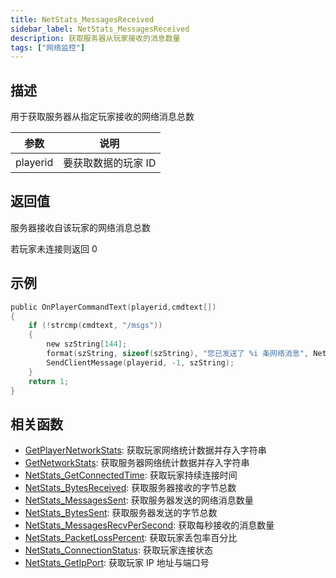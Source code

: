 ```yaml
---
title: NetStats_MessagesReceived
sidebar_label: NetStats_MessagesReceived
description: 获取服务器从玩家接收的消息数量
tags: ["网络监控"]
---
```


## 描述

用于获取服务器从指定玩家接收的网络消息总数

| 参数     | 说明                |
| -------- | ------------------- |
| playerid | 要获取数据的玩家 ID |

## 返回值

服务器接收自该玩家的网络消息总数

若玩家未连接则返回 0

## 示例

```c
public OnPlayerCommandText(playerid,cmdtext[])
{
    if (!strcmp(cmdtext, "/msgs"))
    {
        new szString[144];
        format(szString, sizeof(szString), "您已发送了 %i 条网络消息", NetStats_MessagesReceived(playerid));
        SendClientMessage(playerid, -1, szString);
    }
    return 1;
}
```

## 相关函数

- [GetPlayerNetworkStats](GetPlayerNetworkStats): 获取玩家网络统计数据并存入字符串
- [GetNetworkStats](GetNetworkStats): 获取服务器网络统计数据并存入字符串
- [NetStats_GetConnectedTime](NetStats_GetConnectedTime): 获取玩家持续连接时间
- [NetStats_BytesReceived](NetStats_BytesReceived): 获取服务器接收的字节总数
- [NetStats_MessagesSent](NetStats_MessagesSent): 获取服务器发送的网络消息数量
- [NetStats_BytesSent](NetStats_BytesSent): 获取服务器发送的字节总数
- [NetStats_MessagesRecvPerSecond](NetStats_MessagesRecvPerSecond): 获取每秒接收的消息数量
- [NetStats_PacketLossPercent](NetStats_PacketLossPercent): 获取玩家丢包率百分比
- [NetStats_ConnectionStatus](NetStats_ConnectionStatus): 获取玩家连接状态
- [NetStats_GetIpPort](NetStats_GetIpPort): 获取玩家 IP 地址与端口号

